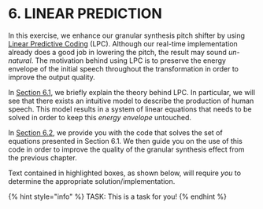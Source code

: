 # 6. LINEAR PREDICTION

In this exercise, we enhance our granular synthesis pitch shifter by using 
[Linear Predictive Coding](https://en.wikipedia.org/wiki/Linear_predictive_coding) (LPC).
Although our real-time implementation already does a good job in lowering the pitch,
the result may sound *un-natural*. The motivation behind using LPC is to preserve the energy envelope of the initial speech
throughout the transformation in order to improve the output quality.


In [Section 6.1](theory.md), we briefly explain the theory behind LPC.
In particular, we will see that there exists an intuitive model to describe the production of human speech.
This model results in a system of linear equations that needs to be solved in order to keep this *energy envelope* untouched.


In [Section 6.2](implementation.md), we provide you with the code that solves the set of equations presented in Section 6.1.
We then guide you on the use of this code in order to improve the quality of the granular synthesis effect from the previous chapter.

Text contained in highlighted boxes, as shown below, will require 
_you_ to determine the appropriate solution/implementation.

{% hint style="info" %}
TASK: This is a task for you!
{% endhint %}

